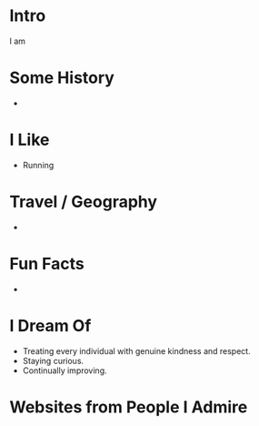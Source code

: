 # Intro

I am 
# Some History

- 
# I Like

- Running

# Travel / Geography

-

# Fun Facts

- 

# I Dream Of

- Treating every individual with genuine kindness and respect.
- Staying curious.
- Continually improving.


# Websites from People I Admire

